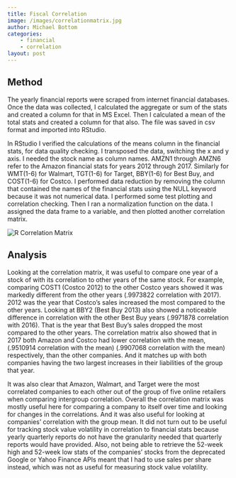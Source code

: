```yaml
---
title: Fiscal Correlation
image: /images/correlationmatrix.jpg
author: Michael Bottom
categories:
    - financial
    - correlation
layout: post
---
```


## Method
The yearly financial reports were scraped from internet financial databases. Once the data was collected, I calculated the aggregate or sum of the stats and created a column for that in MS Excel. Then I calculated a mean of the total stats and created a column for that also. The file was saved in csv format and imported into RStudio.

In RStudio I verified the calculations of the means column in the financial stats, for data quality checking. I transposed the data, switching the x and y axis. I needed the stock name as column names. AMZN1 through AMZN6 refer to the Amazon financial stats for years 2012 through 2017. Similarly for WMT(1-6) for Walmart, TGT(1-6) for Target, BBY(1-6) for Best Buy, and COST(1-6) for Costco. I performed data reduction by removing the column that contained the names of the financial stats using the NULL keyword because it was not numerical data. I performed some test plotting and correlation checking. Then I ran a normalization function on the data. I assigned the data frame to a variable, and then plotted another correlation matrix.

![R Correlation Matrix]({{site.baseurl}}/images/Correlation-matrix-six-years.jpg.jpg)



## Analysis    
Looking at the correlation matrix, it was useful to compare one year of a stock of with its correlation to other years of the same stock. For example, comparing COST1 (Costco 2012) to the other Costco years showed it was markedly different from the other years (.9973822 correlation with 2017). 2012 was the year that Costco’s sales increased the most compared to the other years. Looking at BBY2 (Best Buy 2013) also showed a noticeable difference in correlation with the other Best Buy years (.9971878 correlation with 2016). That is the year that Best Buy’s sales dropped the most compared to the other years.
The correlation matrix also showed that in 2017 both Amazon and Costco had lower correlation with the mean, (.9510914 correlation with the mean) (.9907068 correlation with the mean) respectively, than the other companies. And it matches up with both companies having the two largest increases in their liabilities of the group that year. 

It was also clear that Amazon, Walmart, and Target were the most correlated companies to each other out of the group of five online retailers when comparing intergroup correlation.  Overall the correlation matrix was mostly useful here for comparing a company to itself over time and looking for changes in the correlations. And it was also useful for looking at companies’ correlation with the group mean. It did not turn out to be useful for tracking stock value volatility in correlation to financial stats because yearly quarterly reports do not have the granularity needed that quarterly reports would have provided. Also, not being able to retrieve the 52-week high and 52-week low stats of the companies’ stocks from the deprecated Google or Yahoo Finance APIs meant that I had to use sales per share instead, which was not as useful for measuring stock value volatility.




